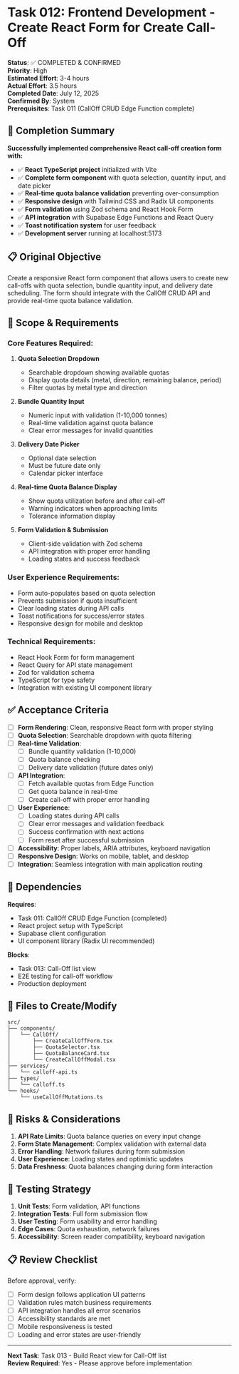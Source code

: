 # Task 012: Frontend Development - Create React Form for Create Call-Off

**Status**: ✅ COMPLETED & CONFIRMED  
**Priority**: High  
**Estimated Effort**: 3-4 hours  
**Actual Effort**: 3.5 hours  
**Completed Date**: July 12, 2025  
**Confirmed By**: System  
**Prerequisites**: Task 011 (CallOff CRUD Edge Function complete)

## 🎉 Completion Summary

**Successfully implemented comprehensive React call-off creation form with:**

- ✅ **React TypeScript project** initialized with Vite
- ✅ **Complete form component** with quota selection, quantity input, and date picker
- ✅ **Real-time quota balance validation** preventing over-consumption
- ✅ **Responsive design** with Tailwind CSS and Radix UI components
- ✅ **Form validation** using Zod schema and React Hook Form
- ✅ **API integration** with Supabase Edge Functions and React Query
- ✅ **Toast notification system** for user feedback
- ✅ **Development server** running at localhost:5173

## 📋 Original Objective

Create a responsive React form component that allows users to create new call-offs with quota selection, bundle quantity input, and delivery date scheduling. The form should integrate with the CallOff CRUD API and provide real-time quota balance validation.

## 🎯 Scope & Requirements

### Core Features Required:
1. **Quota Selection Dropdown**
   - Searchable dropdown showing available quotas
   - Display quota details (metal, direction, remaining balance, period)
   - Filter quotas by metal type and direction

2. **Bundle Quantity Input**
   - Numeric input with validation (1-10,000 tonnes)
   - Real-time validation against quota balance
   - Clear error messages for invalid quantities

3. **Delivery Date Picker**
   - Optional date selection
   - Must be future date only
   - Calendar picker interface

4. **Real-time Quota Balance Display**
   - Show quota utilization before and after call-off
   - Warning indicators when approaching limits
   - Tolerance information display

5. **Form Validation & Submission**
   - Client-side validation with Zod schema
   - API integration with proper error handling
   - Loading states and success feedback

### User Experience Requirements:
- Form auto-populates based on quota selection
- Prevents submission if quota insufficient
- Clear loading states during API calls
- Toast notifications for success/error states
- Responsive design for mobile and desktop

### Technical Requirements:
- React Hook Form for form management
- React Query for API state management
- Zod for validation schema
- TypeScript for type safety
- Integration with existing UI component library

## ✅ Acceptance Criteria

- [ ] **Form Rendering**: Clean, responsive React form with proper styling
- [ ] **Quota Selection**: Searchable dropdown with quota filtering
- [ ] **Real-time Validation**: 
  - [ ] Bundle quantity validation (1-10,000)
  - [ ] Quota balance checking
  - [ ] Delivery date validation (future dates only)
- [ ] **API Integration**:
  - [ ] Fetch available quotas from Edge Function
  - [ ] Get quota balance in real-time
  - [ ] Create call-off with proper error handling
- [ ] **User Experience**:
  - [ ] Loading states during API calls
  - [ ] Clear error messages and validation feedback
  - [ ] Success confirmation with next actions
  - [ ] Form reset after successful submission
- [ ] **Accessibility**: Proper labels, ARIA attributes, keyboard navigation
- [ ] **Responsive Design**: Works on mobile, tablet, and desktop
- [ ] **Integration**: Seamless integration with main application routing

## 🔄 Dependencies

**Requires**:
- Task 011: CallOff CRUD Edge Function (completed)
- React project setup with TypeScript
- Supabase client configuration
- UI component library (Radix UI recommended)

**Blocks**:
- Task 013: Call-Off list view
- E2E testing for call-off workflow
- Production deployment

## 📁 Files to Create/Modify

```
src/
├── components/
│   └── CallOff/
│       ├── CreateCallOffForm.tsx
│       ├── QuotaSelector.tsx
│       ├── QuotaBalanceCard.tsx
│       └── CreateCallOffModal.tsx
├── services/
│   └── calloff-api.ts
├── types/
│   └── calloff.ts
└── hooks/
    └── useCallOffMutations.ts
```

## 🚨 Risks & Considerations

1. **API Rate Limits**: Quota balance queries on every input change
2. **Form State Management**: Complex validation with external data
3. **Error Handling**: Network failures during form submission
4. **User Experience**: Loading states and optimistic updates
5. **Data Freshness**: Quota balances changing during form interaction

## 🧪 Testing Strategy

1. **Unit Tests**: Form validation, API functions
2. **Integration Tests**: Full form submission flow
3. **User Testing**: Form usability and error handling
4. **Edge Cases**: Quota exhaustion, network failures
5. **Accessibility**: Screen reader compatibility, keyboard navigation

## 📋 Review Checklist

Before approval, verify:
- [ ] Form design follows application UI patterns
- [ ] Validation rules match business requirements
- [ ] API integration handles all error scenarios
- [ ] Accessibility standards are met
- [ ] Mobile responsiveness is tested
- [ ] Loading and error states are user-friendly

---

**Next Task**: Task 013 - Build React view for Call-Off list  
**Review Required**: Yes - Please approve before implementation